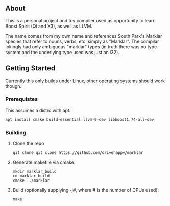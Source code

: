 ## About
This is a personal project and toy compiler used as opportunity to learn Boost Spirit (Qi and X3), as well as LLVM.

The name comes from my own name and references South Park's Marklar species that refer to nouns, verbs, etc. simply as "Marklar". The compilar jokingly had only ambiguous "marklar" types (in truth there was no type system and the underlying type used was just an i32).

## Getting Started
Currently this only builds under Linux, other operating systems should work though.


### Prerequistes
This assumes a distro with apt:

```
apt install cmake build-essential llvm-9-dev libboost1.74-all-dev
```

### Building
1. Clone the repo
   ```
   git clone git clone https://github.com/drivehappy/marklar
   ```

2. Generate makefile via cmake:
   ```
   mkdir marklar_build
   cd marklar_build
   cmake ../marklar
   ```

3. Build (optionally supplying -j#, where # is the number of CPUs used):
   ```
   make
   ```

